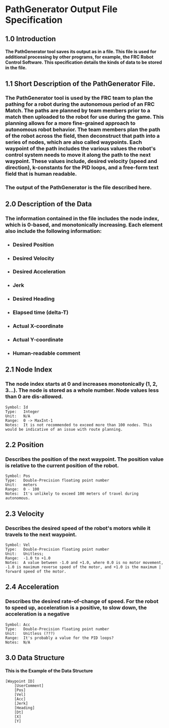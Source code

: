 # PathGenerator Output File Specification
## 1.0 Introduction 

#### The PathGenerator tool saves its output as in a file. This file is used for additional processing by other programs, for example, the FRC Robot Control Software. This specification details the kinds of data to be stored in the file. 

## 1.1 Short Description of the PathGenerator File.

### The PathGenerator tool is used by the FRC team to plan the pathing for a robot during the autonomous period of an FRC Match. The paths are planned by team members prior to a match then uploaded to the robot for use during the game. This planning allows for a more fine-grained approach to autonomous robot behavior. The team members plan the path of the robot across the field, then deconstruct that path into a series of nodes, which are also called waypoints. Each waypoint of the path includes the various values the robot's control system needs to move it along the path to the next waypoint. These values include, desired velocity (speed and direction), k-constants for the PID loops, and a free-form text field that is human readable. 

### The output of the PathGenerator is the file described here. 

## 2.0 Description of the Data 
### The information contained in the file includes the node index, which is 0-based, and monotonically increasing. Each element also include the following information: 
  - ### Desired Position 
  - ### Desired Velocity
  - ### Desired Acceleration
  - ### Jerk
  - ### Desired Heading
  - ### Elapsed time (delta-T)
  - ### Actual X-coordinate
  - ### Actual Y-coordinate
  - ### Human-readable comment


## 2.1 Node Index
### The node index starts at 0 and increases monotonically (1, 2, 3...). The node is stored as a whole number. Node values less than 0 are dis-allowed.
    Symbol: Id  
    Type:   Integer  
    Unit:   N/A  
    Range:  0 -> MaxInt-1  
    Notes:  It is not recommended to exceed more than 100 nodes. This would be indicative of an issue with route planning.  

## 2.2 Position
### Describes the position of the next waypoint. The position value is relative to the current position of the robot.
    Symbol: Pos  
    Type:   Double-Precision floating point number  
    Unit:   meters  
    Range:  0 - 100  
    Notes:  It's unlikely to exceed 100 meters of travel during autonomous.  


## 2.3 Velocity
### Describes the desired speed of the robot's motors while it travels to the next waypoint. 
    Symbol: Vel  
    Type:   Double-Precision floating point number  
    Unit:   Unitless;  
    Range:  -1.0 to +1.0  
    Notes:  A value between -1.0 and +1.0, where 0.0 is no motor movement, -1.0 is maximum reverse speed of the motor, and +1.0 is the maximum | forward speed of the motor.  



## 2.4 Acceleration
### Describes the desired rate-of-change of speed. For the robot to speed up, acceleration is a positive, to slow down, the acceleration is a negative
    Symbol: Acc
    Type:   Double-Precision floating point number
    Unit:   Unitless (???)
    Range:  It's probably a value for the PID loops?
    Notes:  N/A


## 3.0 Data Structure 

#### This is the Example of the Data Structure  
``` 
[Waypoint ID]
    [UserComment]
    [Pos]
    [Vel]
    [Acc]
    [Jerk]
    [Heading]
    [Dt]
    [X]
    [Y]
```

